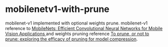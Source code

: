 # mobilenetv1-with-prune

mobilenet-v1 implemented with optional weights prune\. 
mobilenet-v1 reference to [MobileNets: Efficient Convolutional Neural Networks for Mobile Vision Applications
](https://arxiv.org/abs/1704.04861) and weights pruning reference [To prune, or not to prune: exploring the efficacy of
pruning for model compression](https://arxiv.org/pdf/1710.01878.pdf)\.
